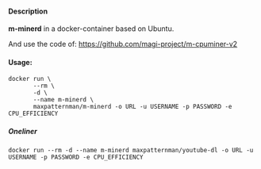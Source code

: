 #### Description

**m-minerd** in a docker-container based on Ubuntu.

And use the code of:
https://github.com/magi-project/m-cpuminer-v2

#### Usage:

    docker run \
           --rm \
           -d \
           --name m-minerd \
           maxpatternman/m-minerd -o URL -u USERNAME -p PASSWORD -e CPU_EFFICIENCY

##### Oneliner
`docker run --rm -d --name m-minerd maxpatternman/youtube-dl -o URL -u USERNAME -p PASSWORD -e CPU_EFFICIENCY`

